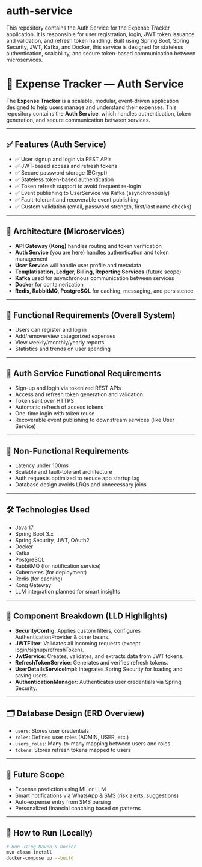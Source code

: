 ﻿# auth-service
This repository contains the Auth Service for the Expense Tracker application. It is responsible for user registration, login, JWT token issuance and validation, and refresh token handling. Built using Spring Boot, Spring Security, JWT, Kafka, and Docker, this service is designed for stateless authentication, scalability, and secure token-based communication between microservices.
# 🧾 Expense Tracker — Auth Service

The **Expense Tracker** is a scalable, modular, event-driven application designed to help users manage and understand their expenses. This repository contains the **Auth Service**, which handles authentication, token generation, and secure communication between services.

---

## ✅ Features (Auth Service)

- ✅ User signup and login via REST APIs
- ✅ JWT-based access and refresh tokens
- ✅ Secure password storage (BCrypt)
- ✅ Stateless token-based authentication
- ✅ Token refresh support to avoid frequent re-login
- ✅ Event publishing to UserService via Kafka (asynchronously)
- ✅ Fault-tolerant and recoverable event publishing
- ✅ Custom validation (email, password strength, first/last name checks)

---

## 🧱 Architecture (Microservices)

- **API Gateway (Kong)** handles routing and token verification
- **Auth Service** (you are here) handles authentication and token management
- **User Service** will handle user profile and metadata
- **Templatisation, Ledger, Billing, Reporting Services** (future scope)
- **Kafka** used for asynchronous communication between services
- **Docker** for containerization
- **Redis, RabbitMQ, PostgreSQL** for caching, messaging, and persistence

---

## 📌 Functional Requirements (Overall System)

- Users can register and log in
- Add/remove/view categorized expenses
- View weekly/monthly/yearly reports
- Statistics and trends on user spending

---

## 🔐 Auth Service Functional Requirements

- Sign-up and login via tokenized REST APIs
- Access and refresh token generation and validation
- Token sent over HTTPS
- Automatic refresh of access tokens
- One-time login with token reuse
- Recoverable event publishing to downstream services (like User Service)

---

## 🚀 Non-Functional Requirements

- Latency under 100ms
- Scalable and fault-tolerant architecture
- Auth requests optimized to reduce app startup lag
- Database design avoids LRQs and unnecessary joins

---

## 🛠️ Technologies Used

- Java 17
- Spring Boot 3.x
- Spring Security, JWT, OAuth2
- Docker
- Kafka
- PostgreSQL
- RabbitMQ (for notification service)
- Kubernetes (for deployment)
- Redis (for caching)
- Kong Gateway
- LLM integration planned for smart insights

---

## 🧩 Component Breakdown (LLD Highlights)

- **SecurityConfig**: Applies custom filters, configures AuthenticationProvider & other beans.
- **JWTFilter**: Validates all incoming requests (except login/signup/refreshToken).
- **JwtService**: Creates, validates, and extracts data from JWT tokens.
- **RefreshTokenService**: Generates and verifies refresh tokens.
- **UserDetailsServiceImpl**: Integrates Spring Security for loading and saving users.
- **AuthenticationManager**: Authenticates user credentials via Spring Security.

---

## 🗂️ Database Design (ERD Overview)

- `users`: Stores user credentials
- `roles`: Defines user roles (ADMIN, USER, etc.)
- `users_roles`: Many-to-many mapping between users and roles
- `tokens`: Stores refresh tokens mapped to users

---

## 🔮 Future Scope

- Expense prediction using ML or LLM
- Smart notifications via WhatsApp & SMS (risk alerts, suggestions)
- Auto-expense entry from SMS parsing
- Personalized financial coaching based on patterns

---

## 🧪 How to Run (Locally)

```bash
# Run using Maven & Docker
mvn clean install
docker-compose up --build

